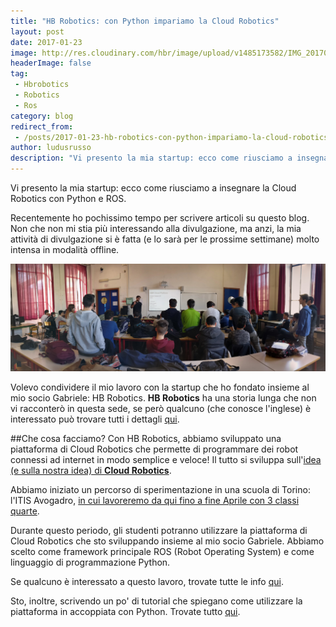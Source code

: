 ```yaml
---
title: "HB Robotics: con Python impariamo la Cloud Robotics"
layout: post
date: 2017-01-23
image: http://res.cloudinary.com/hbr/image/upload/v1485173582/IMG_20170118_114658-PANO_ye4xbh.jpg
headerImage: false
tag:
 - Hbrobotics
 - Robotics
 - Ros
category: blog
redirect_from:
 - /posts/2017-01-23-hb-robotics-con-python-impariamo-la-cloud-robotics
author: ludusrusso
description: "Vi presento la mia startup: ecco come riusciamo a insegnare la Cloud Robotics con Python e ROS."
---
```


Vi presento la mia startup: ecco come riusciamo a insegnare la Cloud Robotics con Python e ROS.

Recentemente ho pochissimo tempo per scrivere articoli su questo blog. Non che non mi stia più interessando alla divulgazione, ma anzi, la mia attività di divulgazione si è fatta (e lo sarà per le prossime settimane) molto intensa in modalità offline.

![Python e DotBot spiegazione Avogadro](/assets/imgs/2017-01-23-hb-robotics-con-python-impariamo-la-cloud-robotics.markdown/IMG_20170118_114658-PANO_ye4xbh.jpg)

Volevo condividere il mio lavoro con la startup che ho fondato insieme al mio socio Gabriele: HB Robotics.
**HB Robotics** ha una storia lunga che non vi racconterò in questa sede, se però qualcuno (che conosce l'inglese) è interessato può trovare tutti i dettagli [qui](http://mars42.org/blog/2017/1/4/hotblack-robotics-story).

##Che cosa facciamo?
Con HB Robotics, abbiamo sviluppato una piattaforma di Cloud Robotics che permette di programmare dei robot connessi ad internet in modo semplice e veloce! Il tutto si sviluppa sull'[idea (e sulla nostra idea) di **Cloud Robotics**](http://www.hotblackrobotics.com/blog/posts/2017-01-12-introduzione-e-visione-tecnologica-cloud-robotics-e-internet-delle-cose-l-internet-dei-robot).

Abbiamo iniziato un percorso di sperimentazione in una scuola di Torino: l'ITIS Avogadro, [in cui lavoreremo da qui fino a fine Aprile con 3 classi quarte](http://www.hotblackrobotics.com/blog/posts/2017-01-16-hb-robotics-allalternanza-scuola-lavoro-nellitis-avogadro).

Durante questo periodo, gli studenti potranno utilizzare la piattaforma di Cloud Robotics che sto sviluppando insieme al mio socio Gabriele. Abbiamo scelto come framework principale ROS (Robot Operating System) e come linguaggio di programmazione Python.

Se qualcuno è interessato a questo lavoro, trovate tutte le info [qui](http://www.hotblackrobotics.com/index).

Sto, inoltre, scrivendo un po' di tutorial che spiegano come utilizzare la piattaforma in accoppiata con Python. Trovate tutto [qui](http://www.hotblackrobotics.com/blog/categories/Tutorial/).
